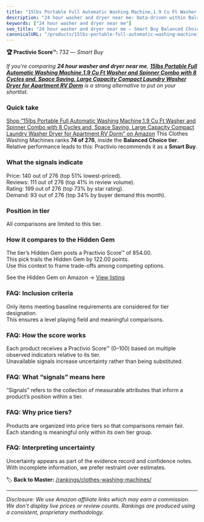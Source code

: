 ```yaml
---
title: "15lbs Portable Full Automatic Washing Machine,1.9 Cu Ft Washer and Spinner Combo with 8 Cycles and, Space Saving, Large Capacity Compact Laundry Washer Dryer for Apartment RV Dorm"
description: "24 hour washer and dryer near me: Data-driven within Balanced Choice ranking using the Practivio Score™. Positioned by quality, value, demand, findability, mom…"
keywords: ["24 hour washer and dryer near me"]
seo_title: "24 hour washer and dryer near me — Smart Buy Balanced Choice (2025)"
canonicalURL: "/products/15lbs-portable-full-automatic-washing-machine19-cu-ft-washer-and-spinner-combo-with-8-cycles-and-space-saving-large-capacity-compact-laundry-washer-dryer-for-apartment-rv-dorm-B0D6B9S86Q/"
---
```


**🏆 Practivio Score™:** 732 — _Smart Buy_


*If you're comparing **24 hour washer and dryer near me**, **[15lbs Portable Full Automatic Washing Machine,1.9 Cu Ft Washer and Spinner Combo with 8 Cycles and, Space Saving, Large Capacity Compact Laundry Washer Dryer for Apartment RV Dorm](https://www.amazon.com/dp/B0D6B9S86Q?tag=practivio-20)** is a strong alternative to put on your shortlist.*
### Quick take
[Shop “15lbs Portable Full Automatic Washing Machine,1.9 Cu Ft Washer and Spinner Combo with 8 Cycles and, Space Saving, Large Capacity Compact Laundry Washer Dryer for Apartment RV Dorm” on Amazon](https://www.amazon.com/dp/B0D6B9S86Q?tag=practivio-20)
This Clothes Washing Machines ranks **74 of 276**, inside the **Balanced Choice tier**.  
Relative performance leads to this: Practivio recommends it as a **Smart Buy**.

### What the signals indicate
Price: 140 out of 276 (top 51% lowest-priced).  
Reviews: 111 out of 276 (top 41% in review volume).  
Rating: 199 out of 276 (top 73% by star rating).  
Demand: 93 out of 276 (top 34% by buyer demand this month).

### Position in tier
All comparisons are limited to this tier.

### How it compares to the Hidden Gem
The tier’s Hidden Gem posts a Practivio Score™ of 854.00.  
This pick trails the Hidden Gem by 122.00 points.  
Use this context to frame trade-offs among competing options.  

See the Hidden Gem on Amazon → [View listing](https://www.amazon.com/dp/B09YLKMHLH?tag=practivio-20)

### FAQ: Inclusion criteria
Only items meeting baseline requirements are considered for tier designation.  
This ensures a level playing field and meaningful comparisons.

### FAQ: How the score works
Each product receives a Practivio Score™ (0–100) based on multiple observed indicators relative to its tier.  
Unavailable signals increase uncertainty rather than being substituted.

### FAQ: What “signals” means here
“Signals” refers to the collection of measurable attributes that inform a product’s position within a tier.

### FAQ: Why price tiers?
Products are organized into price tiers so that comparisons remain fair.  
Each standing is meaningful only within its own tier group.

### FAQ: Interpreting uncertainty
Uncertainty appears as part of the evidence record and confidence notes.  
With incomplete information, we prefer restraint over estimates.


🏷️ **Back to Master:** [/rankings/clothes-washing-machines/](/rankings/clothes-washing-machines/)

---
_Disclosure: We use Amazon affiliate links which may earn a commission. We don’t display live prices or review counts. Rankings are produced using a consistent, proprietary methodology._
